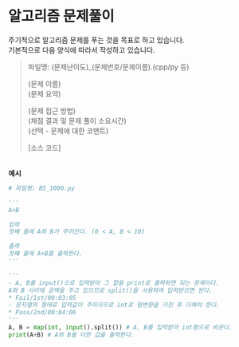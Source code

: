 # 알고리즘 문제풀이
주기적으로 알고리즘 문제를 푸는 것을 목표로 하고 있습니다.  
기본적으로 다음 양식에 따라서 작성하고 있습니다.  

>파일명: (문제난이도)_(문제번호/문제이름).(cpp/py 등)  
>  
>(문제 이름)  
>(문제 요약)  
>  
>(문제 접근 방법)  
>(채점 결과 및 문제 풀이 소요시간)  
>(선택 - 문제에 대한 코멘트)  
>  
>[소스 코드]  

\
**예시**
```py
# 파일명: B5_1000.py

'''
A+B

입력
첫째 줄에 A와 B가 주어진다. (0 < A, B < 10)

출력
첫째 줄에 A+B를 출력한다.
'''

'''
- A, B를 input()으로 입력받아 그 합을 print로 출력하면 되는 문제이다. 
A와 B 사이에 공백을 주고 있으므로 split()을 사용하여 입력받으면 된다.
* Fail/1st/00:03:05
- 문자열의 형태로 입력값이 주어지므로 int로 형변환을 거친 후 더해야 한다.
* Pass/2nd/00:04:06
'''
A, B = map(int, input().split()) # A, B를 입력받아 int형으로 바꾼다.  
print(A+B) # A와 B를 더한 값을 출력한다.
```
